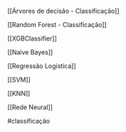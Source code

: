 
[[Árvores de decisão - Classificação]]

[[Random Forest - Classificação]]

[[XGBClassifier]]

[[Naive Bayes]]

[[Regressão Logistica]]

[[SVM]]

[[KNN]]

[[Rede Neural]]


#classificação 